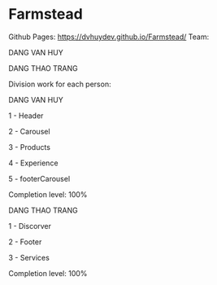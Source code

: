 # Farmstead

Github Pages: https://dvhuydev.github.io/Farmstead/
Team:

DANG VAN HUY

DANG THAO TRANG

Division work for each person:

DANG VAN HUY

1 - Header

2 - Carousel

3 - Products

4 - Experience

5 - footerCarousel

Completion level: 100%




<!--  -->



DANG THAO TRANG

1 - Discorver

2 - Footer

3 - Services

Completion level: 100%
